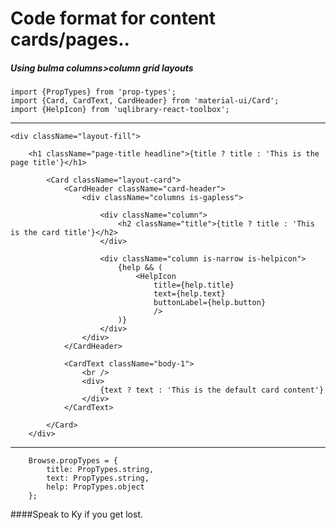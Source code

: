 # Code format for content cards/pages..
##### Using bulma columns>column grid layouts

    import {PropTypes} from 'prop-types';
    import {Card, CardText, CardHeader} from 'material-ui/Card';
    import {HelpIcon} from 'uqlibrary-react-toolbox';
---
    <div className="layout-fill">
        
        <h1 className="page-title headline">{title ? title : 'This is the page title'}</h1>

            <Card className="layout-card">
                <CardHeader className="card-header">
                    <div className="columns is-gapless">
                        
                        <div className="column">
                            <h2 className="title">{title ? title : 'This is the card title'}</h2>
                        </div>
                        
                        <div className="column is-narrow is-helpicon">
                            {help && (
                                <HelpIcon
                                    title={help.title}
                                    text={help.text}
                                    buttonLabel={help.button}
                                    />
                            )}
                        </div>
                    </div>
                </CardHeader>

                <CardText className="body-1">
                    <br />
                    <div>
                        {text ? text : 'This is the default card content'}
                    </div>
                </CardText>

            </Card>
        </div>
---
        Browse.propTypes = {
            title: PropTypes.string,
            text: PropTypes.string,
            help: PropTypes.object
        };

####Speak to Ky if you get lost.